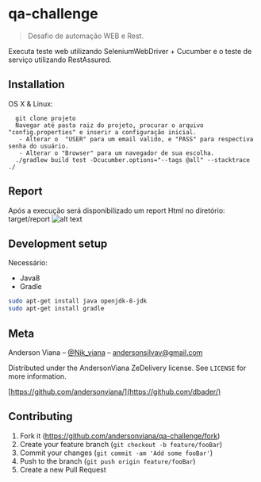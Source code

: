 # qa-challenge
> Desafio de automação WEB e Rest.

Executa teste web utilizando SeleniumWebDriver + Cucumber e o teste de serviço utilizando RestAssured.

## Installation

OS X & Linux:

```
  git clone projeto
  Navegar até pasta raiz do projeto, procurar o arquivo "config.properties" e inserir a configuração inicial.
   - Alterar o  "USER" para um email valido, e "PASS" para respectiva senha do usuário.
   - Alterar o "Browser" para um navegador de sua escolha.
  ./gradlew build test -Dcucumber.options="--tags @all" --stacktrace
./
```


## Report

Após a execução será disponibilizado um report Html no diretório: target/report
![alt text](https://i.ibb.co/7CBMLQt/Captura-de-tela-de-2020-03-23-05-08-54.png) 


## Development setup

Necessário: 
 - Java8 
 - Gradle
 

```sh
sudo apt-get install java openjdk-8-jdk 
sudo apt-get install gradle 
```


## Meta

Anderson Viana – [@Nik_viana](https://twitter.com/Nik_viana) – andersonsilvav@gmail.com

Distributed under the AndersonViana ZeDelivery license. See ``LICENSE`` for more information.

[https://github.com/andersonviana/](https://github.com/dbader/)

## Contributing

1. Fork it (<https://github.com/andersonviana/qa-challenge/fork>)
2. Create your feature branch (`git checkout -b feature/fooBar`)
3. Commit your changes (`git commit -am 'Add some fooBar'`)
4. Push to the branch (`git push origin feature/fooBar`)
5. Create a new Pull Request

<!-- Markdown link & img dfn's -->
[npm-image]: https://img.shields.io/npm/v/datadog-metrics.svg?style=flat-square
[npm-url]: https://npmjs.org/package/datadog-metrics
[npm-downloads]: https://img.shields.io/npm/dm/datadog-metrics.svg?style=flat-square
[travis-image]: https://img.shields.io/travis/dbader/node-datadog-metrics/master.svg?style=flat-square
[travis-url]: https://travis-ci.org/dbader/node-datadog-metrics
[wiki]: https://github.com/yourname/yourproject/wiki
